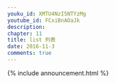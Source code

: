 ```yaml
---
youku_id: XMTU4NzI5NTYzMg
youtube_id: FCxiBnAOaJk
description: 
chapter: 11
title: list 列表
date: 2016-11-3
comments: true
---
```



{% include announcement.html %}